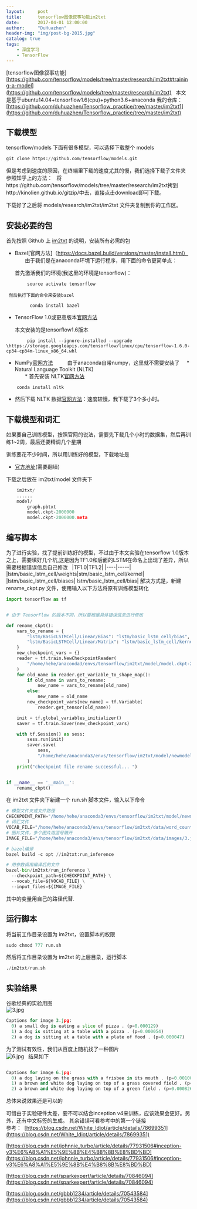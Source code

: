 ```yaml
---
layout:     post
title:      tensorflow图像叙事功能im2txt
date:       2017-04-01 12:00:00
author:     "DuHuazhen"
header-img: "img/post-bg-2015.jpg"
catalog: true
tags:
    - 深度学习
    - TensorFlow
---
```

[tensorflow图像叙事功能][https://github.com/tensorflow/models/tree/master/research/im2txt#training-a-model](https://github.com/tensorflow/models/tree/master/research/im2txt)  
本文是基于ubuntu14.04+tensorflow1.6(cpu)+python3.6+anaconda
我的仓库：[https://github.com/duhuazhen/Tensorflow_practice/tree/master/im2txt1](https://github.com/duhuazhen/Tensorflow_practice/tree/master/im2txt)
## 下载模型
tensorflow/models 下面有很多模型，可以选择下载整个 models
``` python
git clone https://github.com/tensorflow/models.git
``` 
但是考虑到速度的原因，在终端里下载的速度尤其的慢，我们选择下载子文件夹
参照知乎上的方法：  
将https://github.com/tensorflow/models/tree/master/research/im2txt拷到http://kinolien.github.io/gitzip/中去，直接点击download即可下载。


下载好了之后将 models/research/im2txt/im2txt 文件夹复制到你的工作区。 

## 安装必要的包  

首先按照 Github 上 [im2txt](https://github.com/tensorflow/models/tree/master/research/im2txt) 的说明，安装所有必需的包  
* Bazel[官网方法]（https://docs.bazel.build/versions/master/install.html）
        由于我们是在anaconda环境下运行程序，用下面的命令更简单点：  

    首先激活我们的环境(我这里的环境是tensorflow)：
```pyhon
        source activate tensorflow
 ```
     然后执行下面的命令来安装bazel  
```pyhon
         conda install bazel
 ```
-  TensorFlow 1.0或更高版本[官网方法](https://www.tensorflow.org/install/)  

    本文安装的是tensorflow1.6版本  
```pyhon
        pip install --ignore-installed --upgrade \https://storage.googleapis.com/tensorflow/linux/cpu/tensorflow-1.6.0-cp34-cp34m-linux_x86_64.whl
```
-  NumPy[官网方法](https://www.scipy.org/install.html)  
        由于anaconda自带numpy，这里就不需要安装了
     * Natural Language Toolkit (NLTK)  
        * 首先安装 NLTK[官网方法](http://www.nltk.org/install.html)   
```pyhon
    conda install nltk
```
* 然后下载 NLTK 数据[官网方法](http://www.nltk.org/data.html)：速度较慢，我下载了3个多小时。
## 下载模型和词汇
如果要自己训练模型，按照官网的说法，需要先下载几个小时的数据集，然后再训练1~2周，最后还要精调几个星期

训练要花不少时间，所以用训练好的模型，下载地址是 
* [官方地址](https://drive.google.com/file/d/0Bw6m_66JSYLlRFVKQ2tGcUJaWjA/view)(需要翻墙)  

下载之后放在 im2txt/model 文件夹下 
``` python 
    im2txt/
    ......
    model/
        graph.pbtxt
        model.ckpt-2000000
        model.ckpt-2000000.meta
```
## 编写脚本
为了进行实验，找了提前训练好的模型，不过由于本文实验在tensorflow 1.0版本之上，需要填好几个坑,这是因为TF1.0和后面的LSTM在命名上出现了差异，所以需要根据错误信息自己修改   
|TF1.0|TF1.2|
|----|-----|
|lstm/basic_lstm_cell/weights|stm/basic_lstm_cell/kernel|
|lstm/basic_lstm_cell/biases| lstm/basic_lstm_cell/bias|
解决方式是，新建 rename_ckpt.py 文件，使用输入以下方法将原有训练模型转化  
``` python 
import tensorflow as tf


# 由于 TensorFlow 的版本不同，所以要根据具体错误信息进行修改

def rename_ckpt():
    vars_to_rename = {
        "lstm/BasicLSTMCell/Linear/Bias": "lstm/basic_lstm_cell/bias",
        "lstm/BasicLSTMCell/Linear/Matrix": "lstm/basic_lstm_cell/kernel"
    }
    new_checkpoint_vars = {}
    reader = tf.train.NewCheckpointReader(
        "/home/hehe/anaconda3/envs/tensorflow/im2txt/model/model.ckpt-2000000"
    )
    for old_name in reader.get_variable_to_shape_map():
        if old_name in vars_to_rename:
            new_name = vars_to_rename[old_name]
        else:
            new_name = old_name
        new_checkpoint_vars[new_name] = tf.Variable(
            reader.get_tensor(old_name))

    init = tf.global_variables_initializer()
    saver = tf.train.Saver(new_checkpoint_vars)

    with tf.Session() as sess:
        sess.run(init)
        saver.save(
            sess,
            "/home/hehe/anaconda3/envs/tensorflow/im2txt/model/newmodel.ckpt-2000000"
        )
    print("checkpoint file rename successful... ")


if __name__ == '__main__':
    rename_ckpt()
``` 
在 im2txt 文件夹下新建一个 run.sh 脚本文件，输入以下命令  
``` python
# 模型文件夹或文件路径
CHECKPOINT_PATH="/home/hehe/anaconda3/envs/tensorflow/im2txt/model/newmodel.ckpt-2000000"
# 词汇文件
VOCAB_FILE="/home/hehe/anaconda3/envs/tensorflow/im2txt/data/word_counts.txt"
# 图片文件，多个图片用逗号隔开
IMAGE_FILE="/home/hehe/anaconda3/envs/tensorflow/im2txt/data/images/3.jpg"

# bazel编译
bazel build -c opt //im2txt:run_inference

# 用参数调用编译后的文件
bazel-bin/im2txt/run_inference \
  --checkpoint_path=${CHECKPOINT_PATH} \
  --vocab_file=${VOCAB_FILE} \
  --input_files=${IMAGE_FILE}
``` 
其中的变量用自己的路径代替.
## 运行脚本  
将当前工作目录设置为 im2txt，设置脚本的权限
``` python
sudo chmod 777 run.sh
``` 
然后将工作目录设置为 im2txt 的上层目录，运行脚本
``` python
./im2txt/run.sh
``` 
## 实验结果

谷歌经典的实验用图  
![3.jpg](https://upload-images.jianshu.io/upload_images/11573595-d846fe6afcb3d0c7.jpg?imageMogr2/auto-orient/strip%7CimageView2/2/w/1240)
``` python
Captions for image 3.jpg:
  0) a small dog is eating a slice of pizza . (p=0.000129)
  1) a dog is sitting at a table with a pizza . (p=0.000054)
  2) a dog is sitting at a table with a plate of food . (p=0.000047)

``` 
为了测试有效性，我们从百度上随机找了一种图片   
![6.jpg](https://upload-images.jianshu.io/upload_images/11573595-dd5cba394513f043.jpg?imageMogr2/auto-orient/strip%7CimageView2/2/w/1240)  
结果如下  
``` python

Captions for image 6.jpg:
  0) a dog laying on the grass with a frisbee in its mouth . (p=0.001007)
  1) a brown and white dog laying on top of a grass covered field . (p=0.000901)
  2) a brown and white dog laying on top of a green field . (p=0.000826)

```
总体来说效果还是可以的 

可惜由于实验硬件太差，要不可以结合inception v4来训练，应该效果会更好。另外，还有中文标签的生成。
其余错误可看参考中的第一个链接  
参考： 
  [https://blog.csdn.net/White_Idiot/article/details/78699351](https://blog.csdn.net/White_Idiot/article/details/78699351) 
  
  [https://blog.csdn.net/johnnie_turbo/article/details/77931506#inception-v3%E6%A8%A1%E5%9E%8B%E4%B8%8B%E8%BD%BD](https://blog.csdn.net/johnnie_turbo/article/details/77931506#inception-v3%E6%A8%A1%E5%9E%8B%E4%B8%8B%E8%BD%BD)   
  
  [https://blog.csdn.net/sparkexpert/article/details/70846094](https://blog.csdn.net/sparkexpert/article/details/70846094) 
  
  [https://blog.csdn.net/gbbb1234/article/details/70543584](https://blog.csdn.net/gbbb1234/article/details/70543584)
